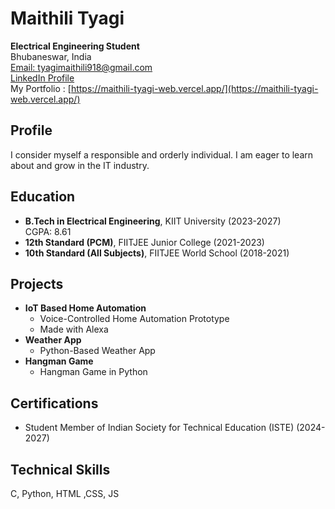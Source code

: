 # Maithili Tyagi
**Electrical Engineering Student**  
Bhubaneswar, India  
[Email: tyagimaithili918@gmail.com](mailto:tyagimaithili918@gmail.com)  
[LinkedIn Profile](https://www.linkedin.com/in/maithili-tyagi-266a77286)  
My Portfolio : [https://maithili-tyagi-web.vercel.app/](https://maithili-tyagi-web.vercel.app/)

## Profile
I consider myself a responsible and orderly individual. I am eager to learn about and grow in the IT industry.

## Education
- **B.Tech in Electrical Engineering**, KIIT University (2023-2027)  
  CGPA: 8.61  
- **12th Standard (PCM)**, FIITJEE Junior College (2021-2023)
- **10th Standard (All Subjects)**, FIITJEE World School (2018-2021)

## Projects
- **IoT Based Home Automation**
  - Voice-Controlled Home Automation Prototype
  - Made with Alexa
- **Weather App**
  - Python-Based Weather App
- **Hangman Game**
  - Hangman Game in Python

## Certifications
- Student Member of Indian Society for Technical Education (ISTE) (2024-2027)

## Technical Skills
 C, Python, HTML ,CSS, JS
